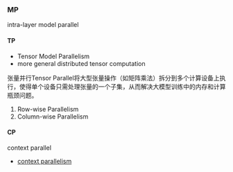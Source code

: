 
### MP
intra-layer model parallel


#### TP
- Tensor Model Parallelism
- more general distributed tensor computation

张量并行Tensor Parallel将大型张量操作（如矩阵乘法）拆分到多个计算设备上执行，使得单个设备只需处理张量的一个子集，从而解决大模型训练中的内存和计算瓶颈问题。

1. Row-wise Parallelism
2. Column-wise Parallelism



#### CP
context parallel
- [context parallelism](context_parallelism.md)



